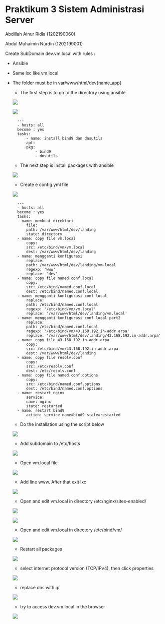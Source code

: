 # Praktikum 3 Sistem Administrasi Server  #

Abdillah Ainur Ridla (1202190060)

Abdul Muhaimin Nurdin (1202199001)


Create SubDomain dev.vm.local with rules :

- Ansible
- Same lxc like vm.local
- The folder must be in var/www/html/dev{name_app}

    - The first step is to go to the directory using ansible

    ![](Gambar/2.PNG)

    ![](Gambar/1.PNG)

        ---
        - hosts: all
        become : yes
        tasks:
            - name: install bind9 dan dnsutils
            apt:
            pkg:
                - bind9
                - dnsutils

    - The next step is install packages with ansible

    ![](Gambar/3.PNG)

    - Create e config.yml file

    ![](Gambar/5.PNG)

        ---
        - hosts: all
        become : yes
        tasks:
        - name: membuat direktori
            file:
            path: /var/www/html/dev/landing
            state: directory
        - name: copy file vm.local
            copy:
            src: /etc/bind/vm/vm.local
            dest: /var/www/html/dev/landing
        - name: mengganti konfigurasi
            replace:
            path: /var/www/html/dev/landing/vm.local
            regexp: 'www'
            replace: 'dev'
        - name: copy file named.conf.local
            copy:
            src: /etc/bind/named.conf.local
            dest: /etc/bind/named.conf.local
        - name: mengganti konfigurasi conf local
            replace:
            path: /etc/bind/named.conf.local
            regexp: '/etc/bind/vm/vm.local'
            replace: '/var/www/html/dev/landing/vm.local'
        - name: mengganti konfigurasi conf local part2
            replace:
            path: /etc/bind/named.conf.local
            regexp: '/etc/bind/vm/43.168.192.in-addr.arpa'
            replace: '/var/www/html/dev/landing/43.168.192.in-addr.arpa'
        - name: copy file 43.168.192.in-addr.arpa
            copy:
            src: /etc/bind/vm/43.168.192.in-addr.arpa
            dest: /var/www/html/dev/landing
        - name: copy file resolv.conf
            copy:
            src: /etc/resolv.conf
            dest: /etc/resolv.conf
        - name: copy file named.conf.options
            copy:
            src: /etc/bind/named.conf.options
            dest: /etc/bind/named.conf.options
        - name: restart nginx
            service:
            name: nginx
            state: restarted
        - name: restart bind9
            action: service name=bind9 state=restarted
    
    - Do the installation using the script below

    ![](Gambar/6.PNG)

    - Add subdomain to /etc/hosts

    ![](Gambar/7.PNG)

    - Open vm.local file

    ![](Gambar/8.PNG)

    - Add line www. After that exit lxc

    ![](Gambar/9.PNG)

    - Open and edit vm.local in directory /etc/nginx/sites-enabled/

    ![](Gambar/11.PNG)

    ![](Gambar/12.PNG)

    - Open and edit vm.local in directory /etc/bind/vm/

    ![](Gambar/13.PNG)

    - Restart all packages

    ![](Gambar/14.PNG)

    - select internet protocol version (TCP/IPv4), then click properties

    ![](Gambar/15.PNG)

    - replace dns with ip

    ![](Gambar/16.PNG)

    - try to access dev.vm.local in the browser

    ![](Gambar/17.jpeg)


